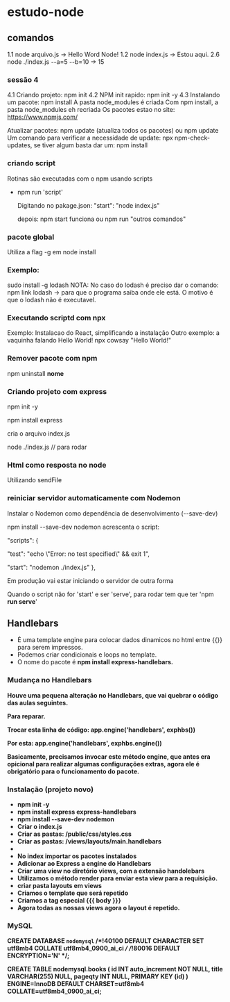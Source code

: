 # estudo-node

## comandos

1.1 node arquivo.js
    -> Hello Word Node!
1.2 node index.js -> Estou aqui.
2.6 node ./index.js --a=5 --b=10  -> 15

### sessão 4

4.1 Criando projeto: npm init
4.2 NPM init rapido: npm init -y
4.3 Instalando um pacote:
    npm install <nome>
    A pasta node_modules é criada
    Com npm install, a pasta node_modules eh recriada
Os pacotes estao no site: https://www.npmjs.com/ 

Atualizar pacotes: npm update (atualiza todos os pacotes) ou npm update <nome>
Um comando para verificar a necessidade de update: npx npm-check-updates, se tiver algum
basta dar um: npm install

### criando script

Rotinas são executadas com o npm usando scripts
- npm run 'script'
  <p> Digitando no pakage.json: "start": "node index.js"
  <p> depois: npm start funciona ou npm run "outros comandos"

### pacote global

Utiliza a flag -g em node install
### Exemplo:
sudo install -g lodash
NOTA: No caso do lodash é preciso dar o comando: 
npm link lodash -> para que o programa saiba onde ele está. O motivo é que o lodash não é executavel.

### Executando scriptd com npx

Exemplo: Instalacao do React, simplificando a instalação
Outro exemplo: a vaquinha falando Hello World! 
npx cowsay "Hello World!"

### Remover pacote com npm

npm uninstall <b>nome</b>

### Criando projeto com express
npm init -y
<p>npm install express
<p>cria o arquivo index.js
<p>node ./index.js  // para rodar

### Html como resposta no node
Utilizando sendFile

### reiniciar servidor automaticamente com Nodemon
Instalar o Nodemon como dependência de desenvolvimento (--save-dev)
<p>npm install --save-dev nodemon
acrescenta o script: 
<p>"scripts": {
    <p>"test": "echo \"Error: no test specified\" && exit 1",
     <p>"start": "nodemon ./index.js"
  },
<p>Em produção vai estar iniciando o servidor de outra forma
<p>Quando o script não for 'start' e ser 'serve', para rodar tem que ter 'npm <b>run serve</b>'

## Handlebars
- É uma template engine para colocar dados dinamicos no html entre {{}} para serem impressos.
- Podemos criar condicionais e loops no template.
- O nome do pacote é <b>npm install express-handlebars.
### Mudança no Handlebars
Houve uma pequena alteração no Handlebars, que vai quebrar o código das aulas seguintes.
<p>Para reparar.
<p>Trocar esta linha de código:
app.engine('handlebars', exphbs())

Por esta:
app.engine('handlebars', exphbs.engine())
<p>Basicamente, precisamos invocar este método engine, que antes era opicional para realizar algumas configurações extras, agora ele é obrigatório para o funcionamento do pacote.

### Instalação (projeto novo)
- npm init -y
- npm install express express-handlebars
- npm install --save-dev  nodemon
- Criar o index.js
- Criar as pastas: /public/css/styles.css
- Criar as pastas: /views/layouts/main.handlebars
- 
- No index importar os pacotes instalados
- Adicionar ao Express a engine do Handlebars
- Criar uma view no diretório views, com a <b>extensão handolebars
- Utilizamos o método render para enviar esta view para a requisição.
- criar pasta layouts em views
- Criamos o template que será repetido
- Criamos a tag especial {{{ body }}}
- Agora <strong>todas as nossas views</strong> agora o layout é repetido. 

### MySQL
CREATE DATABASE `nodemysql` /*!40100 DEFAULT CHARACTER SET utf8mb4 COLLATE utf8mb4_0900_ai_ci */ /*!80016 DEFAULT ENCRYPTION='N' */;

CREATE TABLE nodemysql.books (
	id INT auto_increment NOT NULL,
	title VARCHAR(255) NULL,
	pageqty INT NULL,
	PRIMARY KEY (id)
)
ENGINE=InnoDB
DEFAULT CHARSET=utf8mb4
COLLATE=utf8mb4_0900_ai_ci;